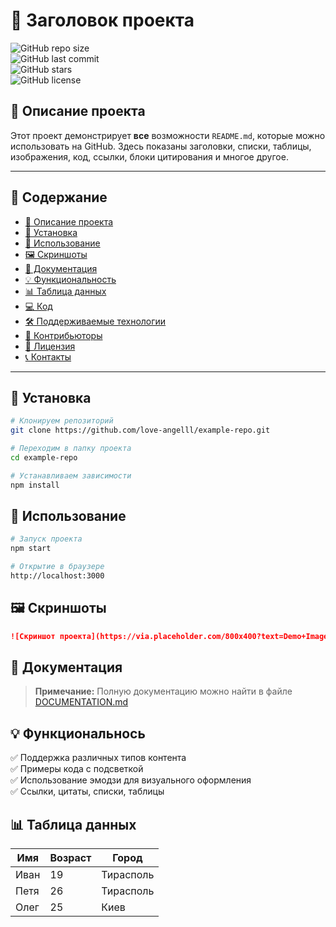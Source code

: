 # 📌 Заголовок проекта

![GitHub repo size](https://img.shields.io/github/repo-size/love-angelll/example-repo?style=for-the-badge)  
![GitHub last commit](https://img.shields.io/github/last-commit/love-angelll/example-repo?style=for-the-badge)  
![GitHub stars](https://img.shields.io/github/stars/love-angelll/example-repo?style=for-the-badge)  
![GitHub license](https://img.shields.io/github/license/love-angelll/example-repo?style=for-the-badge)  

## 📖 Описание проекта  
Этот проект демонстрирует **все** возможности `README.md`, которые можно использовать на GitHub. Здесь показаны заголовки, списки, таблицы, изображения, код, ссылки, блоки цитирования и многое другое.

---

## 📌 Содержание
- [📖 Описание проекта](#-описание-проекта)
- [📌 Установка](#-установка)
- [🚀 Использование](#-использование)
- [🖼️ Скриншоты](#-скриншоты)
- [📜 Документация](#-документация)
- [💡 Функциональность](#-функциональность)
- [📊 Таблица данных](#-таблица-данных)
- [💻 Код](#-код)
- [🛠 Поддерживаемые технологии](#-поддерживаемые-технологии)
- [🤝 Контрибьюторы](#-контрибьюторы)
- [📜 Лицензия](#-лицензия)
- [📞 Контакты](#-контакты)

---

## 📌 Установка
```sh
# Клонируем репозиторий
git clone https://github.com/love-angelll/example-repo.git

# Переходим в папку проекта
cd example-repo

# Устанавливаем зависимости
npm install
```

## 🚀 Использование

```sh
# Запуск проекта
npm start

# Открытие в браузере
http://localhost:3000
```

## 🖼️ Скриншоты

```md
![Скриншот проекта](https://via.placeholder.com/800x400?text=Demo+Image)
```

## 📜 Документация

> **Примечание:** Полную документацию можно найти в файле [DOCUMENTATION.md](DOCUMENTATION.md)

## 💡 Функциональнось 

✅ Поддержка различных типов контента  
✅ Примеры кода с подсветкой  
✅ Использование эмодзи для визуального оформления  
✅ Ссылки, цитаты, списки, таблицы 

## 📊 Таблица данных 

| Имя  | Возраст | Город     |
|------|--------|-----------|
| Иван |  19    | Тирасполь |
| Петя |  26    | Тирасполь   |
| Олег |  25    | Киев      |




